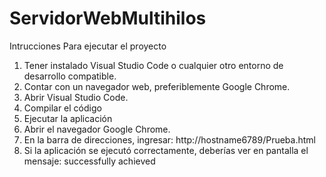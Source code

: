 # ServidorWebMultihilos
Intrucciones Para ejecutar el proyecto

1. Tener instalado Visual Studio Code o cualquier otro entorno de desarrollo compatible.
2. Contar con un navegador web, preferiblemente Google Chrome.
3. Abrir Visual Studio Code.
4. Compilar el código
5. Ejecutar la aplicación
6. Abrir el navegador Google Chrome.
7. En la barra de direcciones, ingresar: http://hostname6789/Prueba.html
8. Si la aplicación se ejecutó correctamente, deberías ver en pantalla el mensaje: successfully achieved

